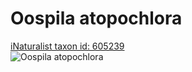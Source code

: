 
Oospila atopochlora
===================
  
[iNaturalist taxon id: 605239](https://www.inaturalist.org/taxa/605239)  
![Oospila atopochlora](https://inaturalist-open-data.s3.amazonaws.com/photos/32074091/medium.jpg)
